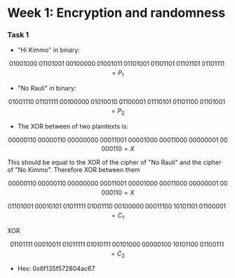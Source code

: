 # Week 1: Encryption and randomness

### Task 1

- "Hi Kimmo" in binary: 

$$ 01001000_\ 01101001_\ 00100000_\ 01001011_\ 01101001_\ 01101101_\ 01101101_\ 01101111 = P_1$$

- "No Rauli" in binary:

$$ 01001110_\ 01101111_\ 00100000_\ 01010010_\ 01100001_\ 01110101_\ 01101100_\ 01101001 = P_2$$

- The XOR between of two plaintexts is:

$$00000110_\ 00000110_\ 00000000_\ 00011001_\ 00001000_\ 00011000_\ 00000001_\ 00000110 = X$$

This should be equal to the XOR of the cipher of "No Rauli" and the cipher of "No Kimmo". Therefore XOR between them 

$$ 00000110_\ 00000110_\ 00000000_\ 00011001_\ 00001000_\ 00011000_\ 00000001_\ 00000110 = X$$

$$ 01101001_\ 00010101_\ 01011111_\ 01001110_\ 00100000_\ 00011100_\ 10101101_\ 01100001 = C_1$$

XOR

$$ 01101111_\ 00010011_\ 01011111_\ 01010111_\ 00101000_\ 00000100_\ 10101100_\ 01100111 = C_2$$

- Hex: 0x6f135f572804ac67
